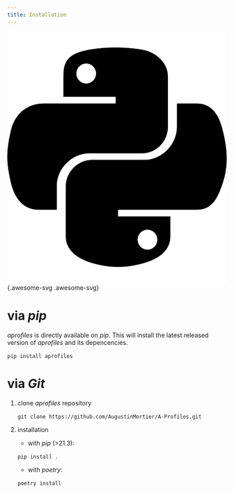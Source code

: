 ```yaml
---
title: Installation
---
```


![image](assets/images/python-brands.svg){.awesome-svg .awesome-svg}

via *pip*
=========

*aprofiles* is directly available on *pip*. This will install the latest
released version of *aprofiles* and its depencencies.

```
pip install aprofiles
```

via *Git*
=========

1.  clone *aprofiles* repository

    ```
    git clone https://github.com/AugustinMortier/A-Profiles.git
    ```

2.  installation

    - with *pip* (>21.3):
    
    ```
    pip install .
    ```
    
    - with *poetry*:
    
    ```
    poetry install
    ```
